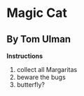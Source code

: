 # Magic Cat
## By Tom Ulman

**Instructions**
1. collect all Margaritas
2. beware the bugs
3. butterfly?
